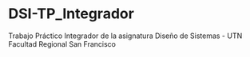 # DSI-TP_Integrador
Trabajo Práctico Integrador de la asignatura Diseño de Sistemas - UTN Facultad Regional San Francisco
